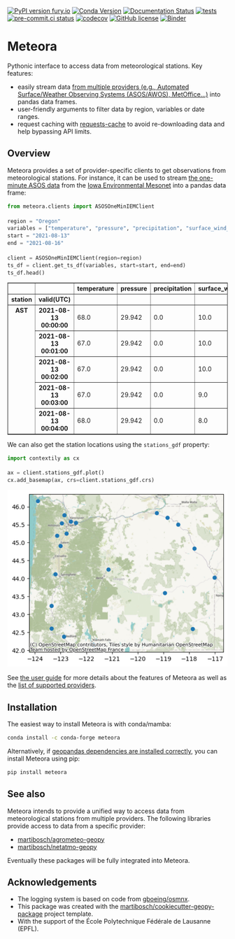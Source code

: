 [![PyPI version fury.io](https://badge.fury.io/py/meteora.svg)](https://pypi.python.org/pypi/meteora)
[![Conda Version](https://img.shields.io/conda/vn/conda-forge/meteora.svg)](https://anaconda.org/conda-forge/meteora)
[![Documentation Status](https://readthedocs.org/projects/meteora/badge/?version=latest)](https://meteora.readthedocs.io/en/latest/?badge=latest)
[![tests](https://github.com/martibosch/meteora/actions/workflows/tests.yml/badge.svg)](https://github.com/martibosch/meteora/blob/main/.github/workflows/tests.yml)
[![pre-commit.ci status](https://results.pre-commit.ci/badge/github/martibosch/meteora/main.svg)](https://results.pre-commit.ci/latest/github/martibosch/meteora/main)
[![codecov](https://codecov.io/gh/martibosch/meteora/graph/badge.svg?token=smWkIfB7mM)](https://codecov.io/gh/martibosch/meteora)
[![GitHub license](https://img.shields.io/github/license/martibosch/meteora.svg)](https://github.com/martibosch/meteora/blob/main/LICENSE)
[![Binder](https://mybinder.org/badge_logo.svg)](https://mybinder.org/v2/gh/martibosch/meteora/HEAD?labpath=docs%2Fuser-guide%2Fasos-example.ipynb)

# Meteora

Pythonic interface to access data from meteorological stations. Key features:

- easily stream data [from multiple providers (e.g., Automated Surface/Weather Observing Systems (ASOS/AWOS), MetOffice...)](https://meteora.readthedocs.io/en/latest/supported-providers.html) into pandas data frames.
- user-friendly arguments to filter data by region, variables or date ranges.
- request caching with [requests-cache](https://github.com/requests-cache/requests-cache) to avoid re-downloading data and help bypassing API limits.

## Overview

Meteora provides a set of provider-specific clients to get observations from meteorological stations. For instance, it can be used to stream [the one-minute ASOS data](https://madis.ncep.noaa.gov/madis_OMO.shtml) from the [Iowa Environmental Mesonet](https://mesonet.agron.iastate.edu/request/asos/1min.phtml) into a pandas data frame:

```python
from meteora.clients import ASOSOneMinIEMClient

region = "Oregon"
variables = ["temperature", "pressure", "precipitation", "surface_wind_speed"]
start = "2021-08-13"
end = "2021-08-16"

client = ASOSOneMinIEMClient(region=region)
ts_df = client.get_ts_df(variables, start=start, end=end)
ts_df.head()
```

<div>
<table border="1" class="dataframe">
  <thead>
    <tr style="text-align: right;">
      <th></th>
      <th></th>
      <th>temperature</th>
      <th>pressure</th>
      <th>precipitation</th>
      <th>surface_wind_speed</th>
    </tr>
    <tr>
      <th>station</th>
      <th>valid(UTC)</th>
      <th></th>
      <th></th>
      <th></th>
      <th></th>
    </tr>
  </thead>
  <tbody>
    <tr>
      <th rowspan="5" valign="top">AST</th>
      <th>2021-08-13 00:00:00</th>
      <td>68.0</td>
      <td>29.942</td>
      <td>0.0</td>
      <td>10.0</td>
    </tr>
    <tr>
      <th>2021-08-13 00:01:00</th>
      <td>67.0</td>
      <td>29.942</td>
      <td>0.0</td>
      <td>10.0</td>
    </tr>
    <tr>
      <th>2021-08-13 00:02:00</th>
      <td>67.0</td>
      <td>29.942</td>
      <td>0.0</td>
      <td>10.0</td>
    </tr>
    <tr>
      <th>2021-08-13 00:03:00</th>
      <td>67.0</td>
      <td>29.942</td>
      <td>0.0</td>
      <td>9.0</td>
    </tr>
    <tr>
      <th>2021-08-13 00:04:00</th>
      <td>68.0</td>
      <td>29.942</td>
      <td>0.0</td>
      <td>8.0</td>
    </tr>
  </tbody>
</table>
</div>

We can also get the station locations using the `stations_gdf` property:

```python
import contextily as cx

ax = client.stations_gdf.plot()
cx.add_basemap(ax, crs=client.stations_gdf.crs)
```

![oregon-stations](https://github.com/martibosch/meteora/raw/main/docs/figures/oregon-stations.png)

See [the user guide](https://meteora.readthedocs.io/en/latest/user-guide.html) for more details about the features of Meteora as well as the [list of supported providers](https://meteora.readthedocs.io/en/latest/supported-providers.html).

## Installation

The easiest way to install Meteora is with conda/mamba:

```bash
conda install -c conda-forge meteora
```

Alternatively, if [geopandas dependencies are installed correctly](https://geopandas.org/en/latest/getting_started/install.html), you can install Meteora using pip:

```bash
pip install meteora
```

## See also

Meteora intends to provide a unified way to access data from meteorological stations from multiple providers. The following libraries provide access to data from a specific provider:

- [martibosch/agrometeo-geopy](https://github.com/martibosch/agrometeo-geopy)
- [martibosch/netatmo-geopy](https://github.com/martibosch/netatmo-geopy)

Eventually these packages will be fully integrated into Meteora.

## Acknowledgements

- The logging system is based on code from [gboeing/osmnx](https://github.com/gboeing/osmnx).
- This package was created with the [martibosch/cookiecutter-geopy-package](https://github.com/martibosch/cookiecutter-geopy-package) project template.
- With the support of the École Polytechnique Fédérale de Lausanne (EPFL).
